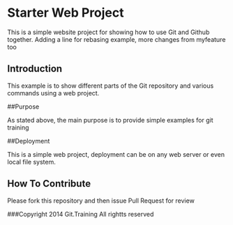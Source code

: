 # Starter Web Project

This is a simple website project for showing 
how to use Git and Github together. Adding a line for rebasing example, more changes
from myfeature too

## Introduction

This example is to show different parts
of the Git repository and various commands using a web project.

##Purpose

As stated above, the main purpose is to provide simple examples for git training

##Deployment

This is a simple web project, deployment can be on any web server or even local file system.

## How To Contribute

Please fork this repository and then issue Pull Request for review

###Copyright
2014 Git.Training All rightts reserved